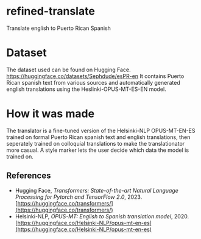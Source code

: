 
# refined-translate
Translate english to Puerto Rican Spanish

# Dataset
The dataset used can be found on Hugging Face. https://huggingface.co/datasets/Sephdude/esPR-en
It contains Puerto Rican spanish text from various sources and automatically generated english translations using the Heslinki-OPUS-MT-ES-EN model.

# How it was made
The translator is a fine-tuned version of the Helsinki-NLP OPUS-MT-EN-ES trained on formal Puerto Rican spanish text and english translations, then seperately trained on colloquial translations to make the translationator more casual. A style marker lets the user decide which data the model is trained on.
## References

- Hugging Face, *Transformers: State-of-the-art Natural Language Processing for Pytorch and TensorFlow 2.0*, 2023. [https://huggingface.co/transformers/](https://huggingface.co/transformers/)
- Helsinki-NLP, *OPUS-MT: English to Spanish translation model*, 2020. [https://huggingface.co/Helsinki-NLP/opus-mt-en-es](https://huggingface.co/Helsinki-NLP/opus-mt-en-es)
